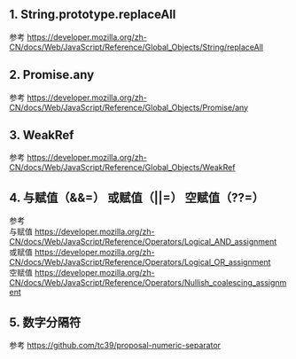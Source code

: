 ## 1. String.prototype.replaceAll

参考 https://developer.mozilla.org/zh-CN/docs/Web/JavaScript/Reference/Global_Objects/String/replaceAll

## 2. Promise.any

参考 https://developer.mozilla.org/zh-CN/docs/Web/JavaScript/Reference/Global_Objects/Promise/any

## 3. WeakRef

参考 https://developer.mozilla.org/zh-CN/docs/Web/JavaScript/Reference/Global_Objects/WeakRef

## 4. 与赋值（&&=） 或赋值（||=） 空赋值（??=）

参考  
与赋值 https://developer.mozilla.org/zh-CN/docs/Web/JavaScript/Reference/Operators/Logical_AND_assignment  
或赋值 https://developer.mozilla.org/zh-CN/docs/Web/JavaScript/Reference/Operators/Logical_OR_assignment  
空赋值 https://developer.mozilla.org/zh-CN/docs/Web/JavaScript/Reference/Operators/Nullish_coalescing_assignment

## 5. 数字分隔符

参考 https://github.com/tc39/proposal-numeric-separator
